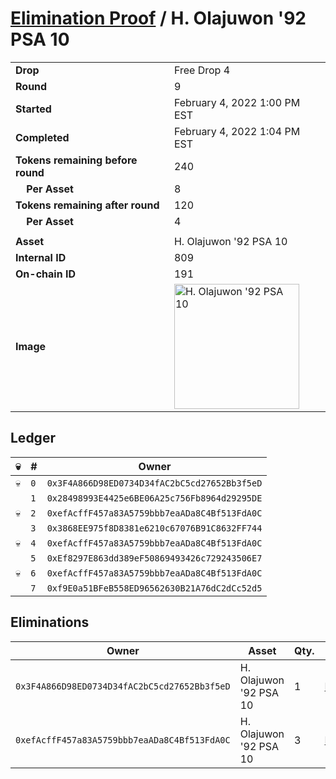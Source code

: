 # [Elimination Proof](./readme.md) / H. Olajuwon &#039;92 PSA 10

|||
|---|---|
| **Drop** | Free Drop 4 |
| **Round** | 9 |
| **Started** | February 4, 2022 1:00 PM EST |
| **Completed** | February 4, 2022 1:04 PM EST |
| **Tokens remaining before round** | 240 |
| **&nbsp;&nbsp;&nbsp;&nbsp;Per Asset** | 8 |
| **Tokens remaining after round** | 120 |
| **&nbsp;&nbsp;&nbsp;&nbsp;Per Asset** | 4 |
| | |
| **Asset** | H. Olajuwon &#039;92 PSA 10 |
| **Internal ID** | 809 |
| **On-chain ID** | 191 |
| **Image** | <img src="https://tcdn.blokpax.com/957181fa-d40c-488b-9404-5027bf46fa6c/a2cd9909ad83acbd98b1a94c2f58b2088e6071c32e978f50d8d5a384e8ce4bf7.jpg" height="200" alt="H. Olajuwon &#039;92 PSA 10" /> |

## Ledger

| 💀 | # | Owner |
| --- | --- | --- |
| 💀 | `0` | `0x3F4A866D98ED0734D34fAC2bC5cd27652Bb3f5eD` |
|  | `1` | `0x28498993E4425e6BE06A25c756Fb8964d29295DE` |
| 💀 | `2` | `0xefAcffF457a83A5759bbb7eaADa8C4Bf513FdA0C` |
|  | `3` | `0x3868EE975f8D8381e6210c67076B91C8632FF744` |
| 💀 | `4` | `0xefAcffF457a83A5759bbb7eaADa8C4Bf513FdA0C` |
|  | `5` | `0xEf8297E863dd389eF50869493426c729243506E7` |
| 💀 | `6` | `0xefAcffF457a83A5759bbb7eaADa8C4Bf513FdA0C` |
|  | `7` | `0xf9E0a51BFeB558ED96562630B21A76dC2dCc52d5` |


## Eliminations

| Owner | Asset | Qty. | Transaction |
| --- | --- | --- | --- |
| `0x3F4A866D98ED0734D34fAC2bC5cd27652Bb3f5eD` | H. Olajuwon '92 PSA 10 | 1 | [Polygonscan](https://polygonscan.com/tx/0xdd8e310624f442f1b0c42a7649e42cf152bd208c4967926c3914c8baef346218) |
| `0xefAcffF457a83A5759bbb7eaADa8C4Bf513FdA0C` | H. Olajuwon '92 PSA 10 | 3 | [Polygonscan](https://polygonscan.com/tx/0xa5cb9e8b28348ff06b8aa48c84a9b0c36dc091c0288b9972abfbdc9aeea323cc) |

